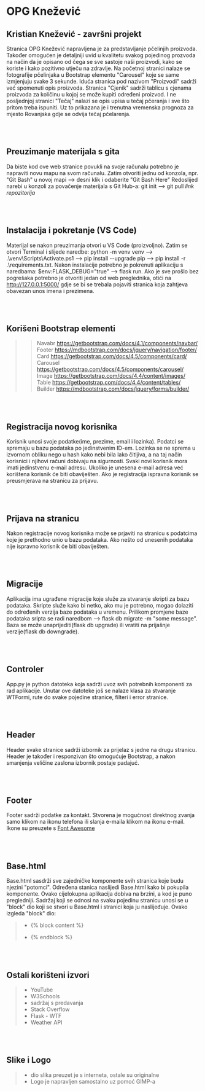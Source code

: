 # OPG Knežević
## Kristian Knežević - završni projekt

Stranica OPG Knežević napravljena je za predstavljanje pčelinjih proizvoda. 
Također omogućen je detaljniji uvid u kvalitetu svakog pojedinog prozvoda na 
način da je opisano od čega se sve sastoje naši proizvodi, kako se koriste i kako pozitivno utječu na zdravlje.
Na početnoj stranici nalaze se fotografije pčelinjaka u Bootstrap elementu "Carousel" koje se same izmjenjuju svake 3 sekunde.
Iduća stranica pod nazivom "Proizvodi" sadrži već spomenuti opis proizvoda. Stranica "Cjenik" sadrži tablicu s cjenama proizvoda za količinu u kojoj se može kupiti određeni proizvod. I ne posljednjoj stranici "Tečaj" nalazi se opis upisa u tečaj pčeranja i sve što pritom treba ispuniti. Uz to prikazana je i trenutna vremenska prognoza za mjesto Rovanjska gdje se odvija tečaj pčelarenja.
    
</br>
</br> 

## Preuzimanje materijala s gita
Da biste kod ove web stranice povukli na svoje računalu potrebno je napraviti novu mapu na svom računalu.
Zatim otvoriti jednu od konzola, npr. "Git Bash" u novoj mapi --> desni klik i odaberite "Git Bash Here"
Redoslijed narebi u konzoli za povačenje materijala s Git Hub-a: git init --> git pull <em> link repozitorija </em>

</br>
</br> 

## Instalacija i pokretanje (VS Code)
Materijal se nakon preuzimanja otvori u VS Code (proizvoljno). Zatim se otvori Terminal i slijede naredbe:
python -m venv venv --> .\venv\Scripts\Activate.ps1 --> pip install --upgrade pip --> pip install -r .\requirements.txt.
Nakon instalacije potrebno je pokrenuti aplikaciju s naredbama: $env:FLASK_DEBUG="true" --> flask run.
Ako je sve prošlo bez pogrešaka potrebno je otvoriti jedan od web preglednika, otići na http://127.0.0.1:5000/ gdje se bi se trebala
pojaviti stranica koja zahtjeva obavezan unos imena i prezimena.

</br>
</br> 

## Korišeni Bootstrap elementi
>> Navabr <https://getbootstrap.com/docs/4.1/components/navbar/>  
>> Footer <https://mdbootstrap.com/docs/jquery/navigation/footer/>  
>> Card <https://getbootstrap.com/docs/4.5/components/card/>  
>> Carousel <https://getbootstrap.com/docs/4.5/components/carousel/>  
>> Image <https://getbootstrap.com/docs/4.4/content/images/>  
>> Table <https://getbootstrap.com/docs/4.4/content/tables/>  
>> Builder <https://mdbootstrap.com/docs/jquery/forms/builder/>   


</br>
</br>

## Registracija novog korisnika
Korisnik unosi svoje podatke(ime, prezime, email i lozinka). 
Podatci se spremaju u bazu podataka po jedinstvenim ID-em.
Lozinka se ne sprema u izvornom obliku nego u hash kako nebi bila lako čitljiva, a na taj način korisnici i njihovi računi dobivaju na sigurnosti.
Svaki novi korisnik mora imati jedinstvenu e-mail adresu. Ukoliko je unesena e-mail adresa već korištena korisnik će biti obaviješten.
Ako je registracija ispravna korisnik se preusmjerava na stranicu za prijavu.

</br>
</br>

## Prijava na stranicu
Nakon registracije novog korisnika može se prjaviti na stranicu s podatcima koje je prethodno unio u bazu podataka.
Ako nešto od unesenih podataka nije ispravno korisnik će biti obaviješten.

</br>
</br>

## Migracije
Aplikacija ima ugrađene migracije koje služe za stvaranje skripti za bazu podataka.
Skripte služe kako bi netko, ako mu je potrebno, mogao dolaziti do određenih verzija baze podataka u vremenu.
Prilikom promjene baze podataka sripta se radi naredbom --> flask db migrate -m "some message".
Baza se može unaprijediti(flask db upgrade) ili vratiti na prijašnje verzije(flask db downgrade).

</br>
</br>

## Controler
App.py je python datoteka koja sadrži uvoz svih potrebnih komponenti za rad aplikacije.
Unutar ove datoteke još se nalaze klasa za stvaranje WTFormi, rute do svake pojedine stranice, filteri i error stranice.



</br>
</br>

 ## Header
Header svake stranice sadrži izbornik za prijelaz s jedne na drugu stranicu.
Header je također i responzivan što omogućuje Bootstrap, a nakon smanjenja veličine zaslona izbornik postaje padajuć.

</br>
</br>

 ## Footer
Footer sadrži podatke za kontakt.
Stvorena je mogućnost direktnog zvanja samo klikom na ikonu telefona ili slanja e-maila klikom na ikonu e-mail.
Ikone su preuzete s [Font Awesome](https://fontawesome.com/)

</br>
</br>

## Base.html
Base.html sasdrži sve zajedničke komponente svih stranica koje budu njezini "potomci".
Određena stanica naslijedi Base.html kako bi pokupila komponente.
Ovako cijelokupna aplikacija dobiva na brzini, a kod je puno pregledniji.
Sadržaj koji se odnosi na svaku pojedinu stranicu unosi se u "block" dio koji se stvori u Base.html i stranici koja ju naslijeđuje.
Ovako izgleda "block" dio:
> -  {% block content %}
> 
> -  {% endblock %}



</br>
</br>

 ## Ostali korišteni izvori
>
> - YouTube
> - W3Schools
> - sadržaj s predavanja
> - Stack Overflow
> - Flask - WTF
> - Weather API



</br>
</br>

## Slike i Logo
>
> - dio slika preuzet je s interneta, ostale su originalne
> - Logo je napravljen samostalno uz pomoć GIMP-a

</br>
</br>
